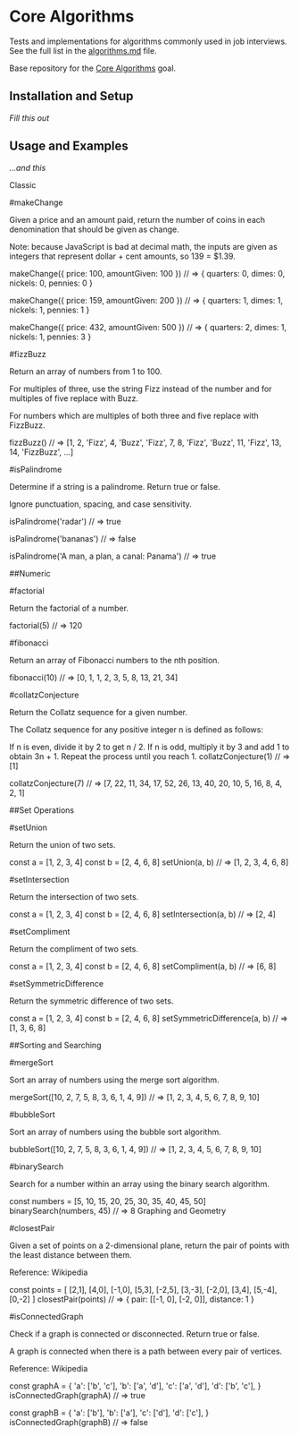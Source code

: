 # Core Algorithms

Tests and implementations for algorithms commonly used in job interviews. See the full list in the [algorithms.md](algorithms.md) file.

Base repository for the [Core Algorithms](https://github.com/GuildCrafts/web-development-js/issues/123) goal.

## Installation and Setup

_Fill this out_

## Usage and Examples

_...and this_

Classic

#makeChange

  Given a price and an amount paid, return the number of coins in each denomination that should be given as change.

  Note: because JavaScript is bad at decimal math, the inputs are given as integers that represent dollar + cent amounts, so 139 = $1.39.

  makeChange({ price: 100, amountGiven: 100 })
  // => { quarters: 0, dimes: 0, nickels: 0, pennies: 0 }

  makeChange({ price: 159, amountGiven: 200 })
  // => { quarters: 1, dimes: 1, nickels: 1, pennies: 1 }

  makeChange({ price: 432, amountGiven: 500 })
  // => { quarters: 2, dimes: 1, nickels: 1, pennies: 3 }

#fizzBuzz

  Return an array of numbers from 1 to 100.

  For multiples of three, use the string Fizz instead of the number and for multiples of five replace with Buzz.

  For numbers which are multiples of both three and five replace with FizzBuzz.

  fizzBuzz()
  // => [1, 2, 'Fizz', 4, 'Buzz', 'Fizz', 7, 8, 'Fizz', 'Buzz', 11, 'Fizz', 13, 14, 'FizzBuzz', ...]

#isPalindrome

  Determine if a string is a palindrome. Return true or false.

  Ignore punctuation, spacing, and case sensitivity.

  isPalindrome('radar')
  // => true

  isPalindrome('bananas')
  // => false

  isPalindrome('A man, a plan, a canal: Panama')
  // => true

##Numeric

#factorial

  Return the factorial of a number.

  factorial(5)
  // => 120

#fibonacci

  Return an array of Fibonacci numbers to the nth position.

  fibonacci(10)
  // => [0, 1, 1, 2, 3, 5, 8, 13, 21, 34]

#collatzConjecture

  Return the Collatz sequence for a given number.

  The Collatz sequence for any positive integer n is defined as follows:

  If n is even, divide it by 2 to get n / 2. If n is odd, multiply it by 3 and add 1 to obtain 3n + 1. Repeat the process until you reach 1.
  collatzConjecture(1)
  // => [1]

  collatzConjecture(7)
  // => [7, 22, 11, 34, 17, 52, 26, 13, 40, 20, 10, 5, 16, 8, 4, 2, 1]

##Set Operations

#setUnion

  Return the union of two sets.

  const a = [1, 2, 3, 4]
  const b = [2, 4, 6, 8]
  setUnion(a, b)
  // => [1, 2, 3, 4, 6, 8]

#setIntersection

  Return the intersection of two sets.

  const a = [1, 2, 3, 4]
  const b = [2, 4, 6, 8]
  setIntersection(a, b)
  // => [2, 4]

#setCompliment

  Return the compliment of two sets.

  const a = [1, 2, 3, 4]
  const b = [2, 4, 6, 8]
  setCompliment(a, b)
  // => [6, 8]

#setSymmetricDifference

  Return the symmetric difference of two sets.

  const a = [1, 2, 3, 4]
  const b = [2, 4, 6, 8]
  setSymmetricDifference(a, b)
  // => [1, 3, 6, 8]

##Sorting and Searching

#mergeSort

  Sort an array of numbers using the merge sort algorithm.

  mergeSort([10, 2, 7, 5, 8, 3, 6, 1, 4, 9])
  // => [1, 2, 3, 4, 5, 6, 7, 8, 9, 10]

#bubbleSort

  Sort an array of numbers using the bubble sort algorithm.

  bubbleSort([10, 2, 7, 5, 8, 3, 6, 1, 4, 9])
  // => [1, 2, 3, 4, 5, 6, 7, 8, 9, 10]

#binarySearch

  Search for a number within an array using the binary search algorithm.

  const numbers = [5, 10, 15, 20, 25, 30, 35, 40, 45, 50]
  binarySearch(numbers, 45)
  // => 8
  Graphing and Geometry

#closestPair

  Given a set of points on a 2-dimensional plane, return the pair of points with the least distance between them.

  Reference: Wikipedia

  const points = [
    [2,1],
    [4,0],
    [-1,0],
    [5,3],
    [-2,5],
    [3,-3],
    [-2,0],
    [3,4],
    [5,-4],
    [0,-2]
  ]
  closestPair(points)
  // => { pair: [[-1, 0], [-2, 0]], distance: 1 }

#isConnectedGraph

  Check if a graph is connected or disconnected. Return true or false.

  A graph is connected when there is a path between every pair of vertices.

  Reference: Wikipedia

  const graphA = {
    'a': ['b', 'c'],
    'b': ['a', 'd'],
    'c': ['a', 'd'],
    'd': ['b', 'c'],
  }
  isConnectedGraph(graphA)
  // => true

  const graphB = {
    'a': ['b'],
    'b': ['a'],
    'c': ['d'],
    'd': ['c'],
  }
  isConnectedGraph(graphB)
  // => false

